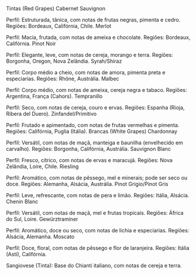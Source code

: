 Tintas (Red Grapes)
Cabernet Sauvignon

Perfil: Estruturada, tânica, com notas de frutas negras, pimenta e cedro.
Regiões: Bordeaux, Califórnia, Chile.
Merlot

Perfil: Macia, frutada, com notas de ameixa e chocolate.
Regiões: Bordeaux, Califórnia.
Pinot Noir

Perfil: Elegante, leve, com notas de cereja, morango e terra.
Regiões: Borgonha, Oregon, Nova Zelândia.
Syrah/Shiraz

Perfil: Corpo médio a cheio, com notas de amora, pimenta preta e especiarias.
Regiões: Rhône, Austrália.
Malbec

Perfil: Corpo médio, com notas de ameixa, cereja negra e tabaco.
Regiões: Argentina, França (Cahors).
Tempranillo

Perfil: Seco, com notas de cereja, couro e ervas.
Regiões: Espanha (Rioja, Ribera del Duero).
Zinfandel/Primitivo

Perfil: Frutado e apimentado, com notas de frutas vermelhas e pimenta.
Regiões: Califórnia, Puglia (Itália).
Brancas (White Grapes)
Chardonnay

Perfil: Versátil, com notas de maçã, manteiga e baunilha (envelhecido em carvalho).
Regiões: Borgonha, Califórnia, Austrália.
Sauvignon Blanc

Perfil: Fresco, cítrico, com notas de ervas e maracujá.
Regiões: Nova Zelândia, Loire, Chile.
Riesling

Perfil: Aromático, com notas de pêssego, mel e minerais; pode ser seco ou doce.
Regiões: Alemanha, Alsácia, Austrália.
Pinot Grigio/Pinot Gris

Perfil: Leve, refrescante, com notas de pera e limão.
Regiões: Itália, Alsácia.
Chenin Blanc

Perfil: Versátil, com notas de maçã, mel e frutas tropicais.
Regiões: África do Sul, Loire.
Gewürztraminer

Perfil: Aromático, doce ou seco, com notas de lichia e especiarias.
Regiões: Alsácia, Alemanha.
Moscato

Perfil: Doce, floral, com notas de pêssego e flor de laranjeira.
Regiões: Itália (Asti), Califórnia.

Sangiovese (Tinta): Base do Chianti italiano, com notas de cereja e terra.